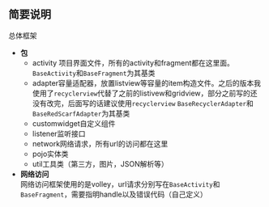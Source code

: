 简要说明
---
 总体框架  
 - **包**
   - activity 项目界面文件，所有的activity和fragment都在这里面。
   `BaseActivity`和`BaseFragment`为其基类
   - adapter容量适配器，放置listview等容量的item构造文件。之后的版本我使用了`recyclerview`代替了之前的listivew和gridview，部分之前写的还没有改完，后面写的话建议使用`recyclerview`
   `BaseRecyclerAdapter`和`BaseRedScarfAdapter`为其基类
   - customwidget自定义组件
   - listener监听接口
   - network网络请求，所有url的访问都在这里
   - pojo实体类
   - util工具类（第三方，图片，JSON解析等）
 - **网络访问**  
 网络访问框架使用的是volley，url请求分别写在`BaseActivity`和`BaseFragment`，需要指明handle以及错误代码（自己定义）

